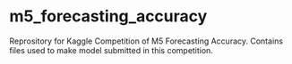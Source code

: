 # m5_forecasting_accuracy
Reprository for Kaggle Competition of M5 Forecasting Accuracy. Contains files used to make model submitted in this competition.
